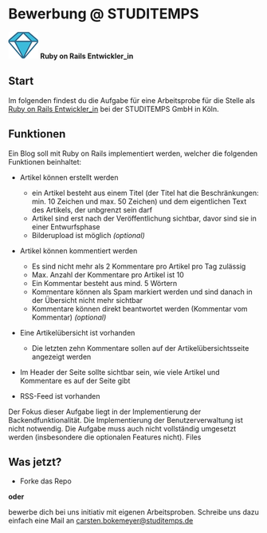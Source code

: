 # Bewerbung @ STUDITEMPS

 ![Ruby on Rails Entwickler](/assets/icons/ruby.png)
**Ruby on Rails Entwickler_in**

## Start
Im folgenden findest du die Aufgabe für eine Arbeitsprobe für die Stelle als [Ruby on Rails Entwickler_in](/assets/pdf/ruby.pdf) bei der STUDITEMPS GmbH in Köln.

## Funktionen

Ein Blog soll mit Ruby on Rails implementiert werden, welcher die folgenden Funktionen beinhaltet:

- Artikel können erstellt werden
  - ein Artikel besteht aus einem Titel (der Titel hat die Beschränkungen: min. 10 Zeichen und max. 50 Zeichen) und dem eigentlichen Text des Artikels, der unbgrenzt sein darf
  - Artikel sind erst nach der Veröffentlichung sichtbar, davor sind sie in einer Entwurfsphase
  - Bilderupload ist möglich *(optional)*


- Artikel können kommentiert werden
  - Es sind nicht mehr als 2 Kommentare pro Artikel pro Tag zulässig
  - Max. Anzahl der Kommentare pro Artikel ist 10
  - Ein Kommentar besteht aus mind. 5 Wörtern
  - Kommentare können als Spam markiert werden und sind danach in der Übersicht nicht mehr sichtbar
  - Kommentare können direkt beantwortet werden (Kommentar vom Kommentar) *(optional)*


- Eine Artikelübersicht ist vorhanden
  - Die letzten zehn Kommentare sollen auf der Artikelübersichtsseite angezeigt werden


- Im Header der Seite sollte sichtbar sein, wie viele Artikel und Kommentare es auf der Seite gibt
- RSS-Feed ist vorhanden


Der Fokus dieser Aufgabe liegt in der Implementierung der Backendfunktionalität. Die Implementierung der Benutzerverwaltung ist nicht notwendig. Die Aufgabe muss auch nicht vollständig umgesetzt werden (insbesondere die optionalen Features nicht).
Files

## Was jetzt?
- Forke das Repo

 **oder**

bewerbe dich bei uns initiativ mit eigenen Arbeitsproben. Schreibe uns dazu einfach eine Mail an carsten.bokemeyer@studitemps.de
